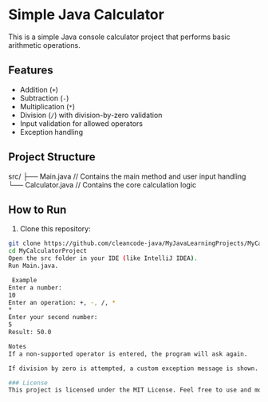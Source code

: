 # Simple Java Calculator

This is a simple Java console calculator project that performs basic arithmetic operations.

## Features

- Addition (`+`)
- Subtraction (`-`)
- Multiplication (`*`)
- Division (`/`) with division-by-zero validation
- Input validation for allowed operators
- Exception handling

## Project Structure
src/
├── Main.java // Contains the main method and user input handling
└── Calculator.java // Contains the core calculation logic

##  How to Run

1. Clone this repository:

```bash
git clone https://github.com/cleancode-java/MyJavaLearningProjects/MyCalculatorProject.git
cd MyCalculatorProject
Open the src folder in your IDE (like IntelliJ IDEA).
Run Main.java.

 Example
Enter a number: 
10
Enter an operation: +, -, /, *
*
Enter your second number: 
5
Result: 50.0

Notes
If a non-supported operator is entered, the program will ask again.

If division by zero is attempted, a custom exception message is shown.

### License
This project is licensed under the MIT License. Feel free to use and modify it for educational purposes.
